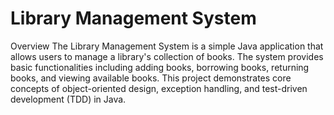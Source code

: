 ﻿# Library Management System
 Overview
The Library Management System is a simple Java application that allows users to manage a library's collection of books. The system provides basic functionalities including adding books, borrowing books, returning books, and viewing available books. This project demonstrates core concepts of object-oriented design, exception handling, and test-driven development (TDD) in Java.
